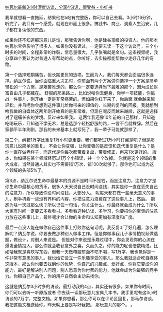 [纳瓦尔最新3小时深度访谈，分享4句话，很受益 - 小红书](https://www.xiaohongshu.com/explore/68245743000000000f0326fa?xsec_token=AB_sBz8MDSK74oF7FQ-BMR5216BprhD23JCjPBwOYFUtA=&xsec_source=)

我早就想看一直拖延，结果他在b站有完整版，你可以自己去看。3小时16分钟，听完了，我只有一个感受，就现在市面上很多。搞钱书、商业、洞察人生治安，几乎都在复读他的东西。

如果你还不知道那玩意儿是谁，那我告诉你啊，他是硅谷顶级的投资人，他的那本纳瓦尔宝典影响了很多人。如果你没有读过，一定要去读一下这个访谈号，三个小时多的时间，全程非常的炸裂，信息量很大，几乎张嘴就是金句。这条视频呢，我分享四个我认为对普通人有帮助的点，你听好，去实操都能帮你少走好几年的弯路。

第一个选择短期痛苦，但长期更优的选项。生而为人，我们每天都会面临很多选择。纳瓦尔说，当你面临重大决策时，你前面有两个方案供你选择一个方案是简单轻松的一个方案，是艰苦难走的。那么你一定要选择当下最难的那个，因为成长财富自由几乎都藏在。
舒服的那条路上，比如说哈你去健身，你学一项技能，你挑战一件事儿，刚开始一定是非常痛苦的。但如果你扛下来了，你后面
就会越来越轻松。并且呢你会想到这件事儿给你带来的超值的、长期的复利的回报。我就想到哈我做的自媒体这两年刚开始真的是非常难，但现在呢反而越来越顺，这就是选择对了短痛长夜的梦境。反过来如果我。
这两年我还像10年前的自己那样，只知道吃喝玩乐，只知道不学无术，总是选那个轻松舒服的路，一言不合就裸辞。然后在家躺平半年刷剧，那我的未来基本上就写死了，我一辈子可能就那样了。


第二个，纠错1万字比重复1万小时更重要。我们都听过1万小时订阅是吧？但是那玩意儿说简单的重复。
不会让你变强，让你变强的是反馈和迭代重复是什么？是你一直在做老样子，而迭代是你每次都带着复盘，带着修正，再来1次更好的。
版本，你如果在某个领域经历过1万个小错误，并一个个改掉。
你就是这个领域的集大成者。当然普通人其实也不需要错1万次，错100次就够了。那你也可以成为这个领域的头部5%了。

第3点，纳瓦尔说生命中最基本的资源不是时间不是钱，而是注意力，注意力才是你生命中最核心的货币。很多人天天说自己没时间没钱，其实是你一直在丢失自己的注意力，所以导致你没时间没钱，大部分人。
呢每天都在做一些毫无意义的事儿，刷手机看一些没有养料的内容，你把注意力浪费在了这些事儿上，然后。
抱怨为啥一天过那么快？所以记住一句话，你关注什么，你最终就会成为什么？所以大家有时间一定要去多看看书。多看看这种访谈，多学习，你要把你的宝贵的注意力放在这些事儿上，最终呢才会让你的生命和认知更加有深度和广度。

最后一点没人能在做你自己这件事上打败你这句话呢，我反复听了好几遍，怎么理解呢？纳瓦尔说，你要去做那种别人做事工作。但是你做事我儿子事情拍视频做选题，做设计，对别人来说是。
但是对你来说是乐趣过程中，你会发现你的心流在爆发全情投入，那么你就会收获意外之喜。久而久之，你的能力呢也倍数精进。比如哈我就是喜欢写东西，但我一天做电脑前面不吃不喝，写1万字，我也觉得是一件非常有意思的事儿。我也给它设立一件乐趣享受的事儿。那么我就适合吃自媒体这版本，那么你也要去找到你的优势，你自己的兴趣点、爱好点，你将它变成你的能力，最好是解决别人问题，别人愿意为你付费的能力，他就会成为你最强的竞争力。你把自己产品化，你的用户自然会主动来找你。


这就是纳瓦尔3小时多的访谈，最打动我的4点，其实还有很多。如果你有时间，你们可以去听一听原版或者
你去读一读那玩意儿宝典几本书，我手里呢有这3小时访谈的7万字，完整文档。如果你想看，那么你可以在评论区回复，那马尔访谈，我把这篇文档送给你。昨天晚上要是写好我把。
那玩意儿的那个。
。